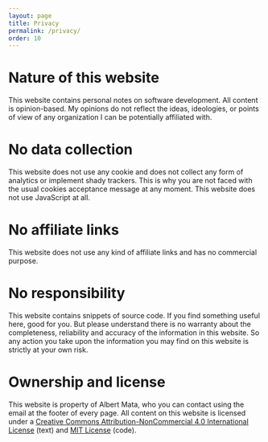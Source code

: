 ```yaml
---
layout: page
title: Privacy
permalink: /privacy/
order: 10
---
```


# Nature of this website

This website contains personal notes on software development. All content is opinion-based. My opinions do not reflect the ideas, ideologies, or points of view of any organization I can be potentially affiliated with.

# No data collection

This website does not use any cookie and does not collect any form of analytics or implement shady trackers. This is why you are not faced with the usual cookies acceptance message at any moment. This website does not use JavaScript at all.

# No affiliate links

This website does not use any kind of affiliate links and has no commercial purpose.

# No responsibility

This website contains snippets of source code. If you find something useful here, good for you. But please understand there is no warranty about the completeness, reliability and accuracy of the information in this website. So any action you take upon the information you may find on this website is strictly at your own risk. 

# Ownership and license

This website is property of Albert Mata, who you can contact using the email at the footer of every page. All content on this website is licensed under a <a rel="license" href="http://creativecommons.org/licenses/by-nc/4.0/">Creative Commons Attribution-NonCommercial 4.0 International License</a> (text) and <a rel="license" href="https://opensource.org/licenses/MIT">MIT License</a> (code).
